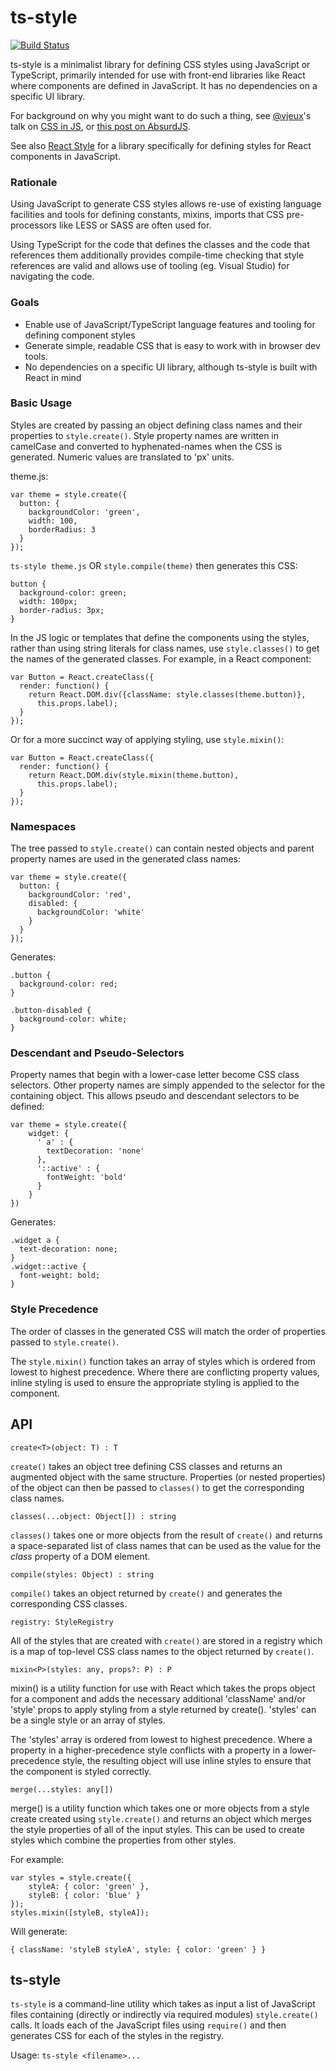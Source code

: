 # ts-style
[![Build Status](https://travis-ci.org/robertknight/ts-style.png?branch=master)](https://travis-ci.org/robertknight/ts-style)

ts-style is a minimalist library for
defining CSS styles using JavaScript or TypeScript,
primarily intended for use with front-end libraries like React where components
are defined in JavaScript. It has no dependencies on a specific
UI library.

For background on why you might want to do such a thing, see
[@vjeux](https://twitter.com/vjeux)'s talk on [CSS in JS](https://speakerdeck.com/vjeux/react-css-in-js),
or [this post on AbsurdJS](http://davidwalsh.name/write-css-javascript).

See also [React Style](https://github.com/js-next/react-style) for a library
specifically for defining styles for React components in JavaScript.

### Rationale

Using JavaScript to generate CSS styles allows re-use
of existing language facilities and tools for defining constants, mixins,
imports that CSS pre-processors like LESS or SASS are
often used for.

Using TypeScript for the code that defines the classes
and the code that references them additionally provides
compile-time checking that style references are valid
and allows use of tooling (eg. Visual Studio) for
navigating the code.

### Goals
 * Enable use of JavaScript/TypeScript language features
   and tooling for defining component styles
 * Generate simple, readable CSS that is easy to work with in browser dev tools.
 * No dependencies on a specific UI library, although ts-style is built
   with React in mind

### Basic Usage
Styles are created by passing an object defining class names
and their properties to `style.create()`. Style property names
are written in camelCase and converted to hyphenated-names
 when the CSS is generated. Numeric values are translated
 to 'px' units.

theme.js:

````
var theme = style.create({
  button: {
    backgroundColor: 'green',
    width: 100,
    borderRadius: 3
  }
});
````
`ts-style theme.js` OR `style.compile(theme)` then generates this CSS:
````
button {
  background-color: green;
  width: 100px;
  border-radius: 3px;
}
````

In the JS logic or templates that define the components
using the styles, rather than using string literals for
class names, use `style.classes()` to get the names
of the generated classes. For example,
in a React component:


````
var Button = React.createClass({
  render: function() {
    return React.DOM.div({className: style.classes(theme.button)},
      this.props.label);
  }
});
````

Or for a more succinct way of applying styling, use `style.mixin()`:

````
var Button = React.createClass({
  render: function() {
    return React.DOM.div(style.mixin(theme.button),
      this.props.label);
  }
});
````

### Namespaces

The tree passed to `style.create()` can contain nested objects and parent
property names are used in the generated class names:

````
var theme = style.create({
  button: {
    backgroundColor: 'red',
    disabled: {
      backgroundColor: 'white'
    }
  }
});
````

Generates:

````
.button {
  background-color: red;
}

.button-disabled {
  background-color: white;
}
````

### Descendant and Pseudo-Selectors

Property names that begin with a lower-case letter become
CSS class selectors. Other property names are simply appended
to the selector for the containing object. This allows
pseudo and descendant selectors to be defined:

````
var theme = style.create({
    widget: {
      ' a' : {
        textDecoration: 'none'
      },
      '::active' : {
        fontWeight: 'bold'
      }
    }
})
````

Generates:

````
.widget a {
  text-decoration: none;
}
.widget::active {
  font-weight: bold;
}
````

### Style Precedence

The order of classes in the generated CSS will match the
order of properties passed to `style.create()`.

The `style.mixin()` function takes an array of styles which is ordered
from lowest to highest precedence. Where there are conflicting property
values, inline styling is used to ensure the appropriate styling is applied
to the component.

## API

`create<T>(object: T) : T`

`create()` takes an object tree defining CSS classes and
returns an augmented object with the same structure.
Properties (or nested properties) of the object can
then be passed to `classes()` to get the corresponding
class names.

`classes(...object: Object[]) : string`

`classes()` takes one or more objects from the result
of `create()` and returns a space-separated list of
class names that can be used as the value for the
_class_ property of a DOM element.

`compile(styles: Object) : string`

`compile()` takes an object returned by `create()`
and generates the corresponding CSS classes.

`registry: StyleRegistry`

All of the styles that are created with `create()` are
stored in a registry which is a map of top-level CSS
class names to the object returned by `create()`.

`mixin<P>(styles: any, props?: P) : P`

mixin() is a utility function for use with React which takes the
props object for a component and adds the necessary additional
'className' and/or 'style' props to apply styling from
a style returned by create(). 'styles' can be a single
style or an array of styles.

The 'styles' array is ordered from lowest to highest precedence.
Where a property in a higher-precedence style conflicts with
a property in a lower-precedence style, the resulting object
will use inline styles to ensure that the component is styled
correctly.

`merge(...styles: any[])`

merge() is a utility function which takes one or more objects
from a style create created using `style.create()` and returns
an object which merges the style properties of all of the
input styles. This can be used to create styles which combine
the properties from other styles.

For example:

````
var styles = style.create({
	styleA: { color: 'green' },
	styleB: { color: 'blue' }
});
styles.mixin([styleB, styleA]);
````

Will generate:

````
{ className: 'styleB styleA', style: { color: 'green' } }
````

## ts-style

`ts-style` is a command-line utility which takes as
input a list of JavaScript files containing
(directly or indirectly via required modules)
`style.create()` calls. It loads each of the JavaScript
files using `require()` and then generates CSS for each
of the styles in the registry.

Usage: `ts-style <filename>...`
